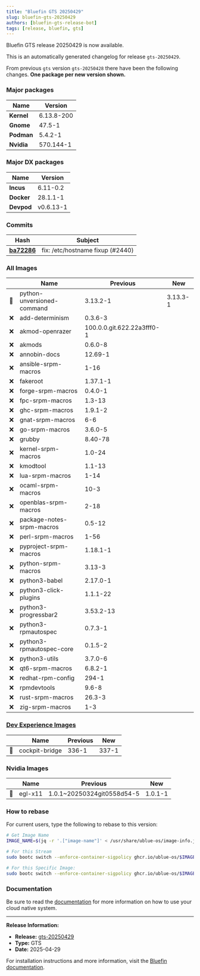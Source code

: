```yaml
---
title: "Bluefin GTS 20250429"
slug: bluefin-gts-20250429
authors: [bluefin-gts-release-bot]
tags: [release, bluefin, gts]
---
```


Bluefin GTS release 20250429 is now available.

<!--truncate-->

This is an automatically generated changelog for release `gts-20250429`.

From previous `gts` version `gts-20250428` there have been the following changes. **One package per new version shown.**

### Major packages

| Name       | Version    |
| ---------- | ---------- |
| **Kernel** | 6.13.8-200 |
| **Gnome**  | 47.5-1     |
| **Podman** | 5.4.2-1    |
| **Nvidia** | 570.144-1  |

### Major DX packages

| Name       | Version   |
| ---------- | --------- |
| **Incus**  | 6.11-0.2  |
| **Docker** | 28.1.1-1  |
| **Devpod** | v0.6.13-1 |

### Commits

| Hash                                                                                               | Subject                          |
| -------------------------------------------------------------------------------------------------- | -------------------------------- |
| **[ba72286](https://github.com/ublue-os/bluefin/commit/ba72286e9f6d5bb03d5a71940ca2dd86a16f6867)** | fix: /etc/hostname fixup (#2440) |

### All Images

|     | Name                       | Previous                   | New      |
| --- | -------------------------- | -------------------------- | -------- |
| 🔄  | python-unversioned-command | 3.13.2-1                   | 3.13.3-1 |
| ❌  | add-determinism            | 0.3.6-3                    |          |
| ❌  | akmod-openrazer            | 100.0.0.git.622.22a3fff0-1 |          |
| ❌  | akmods                     | 0.6.0-8                    |          |
| ❌  | annobin-docs               | 12.69-1                    |          |
| ❌  | ansible-srpm-macros        | 1-16                       |          |
| ❌  | fakeroot                   | 1.37.1-1                   |          |
| ❌  | forge-srpm-macros          | 0.4.0-1                    |          |
| ❌  | fpc-srpm-macros            | 1.3-13                     |          |
| ❌  | ghc-srpm-macros            | 1.9.1-2                    |          |
| ❌  | gnat-srpm-macros           | 6-6                        |          |
| ❌  | go-srpm-macros             | 3.6.0-5                    |          |
| ❌  | grubby                     | 8.40-78                    |          |
| ❌  | kernel-srpm-macros         | 1.0-24                     |          |
| ❌  | kmodtool                   | 1.1-13                     |          |
| ❌  | lua-srpm-macros            | 1-14                       |          |
| ❌  | ocaml-srpm-macros          | 10-3                       |          |
| ❌  | openblas-srpm-macros       | 2-18                       |          |
| ❌  | package-notes-srpm-macros  | 0.5-12                     |          |
| ❌  | perl-srpm-macros           | 1-56                       |          |
| ❌  | pyproject-srpm-macros      | 1.18.1-1                   |          |
| ❌  | python-srpm-macros         | 3.13-3                     |          |
| ❌  | python3-babel              | 2.17.0-1                   |          |
| ❌  | python3-click-plugins      | 1.1.1-22                   |          |
| ❌  | python3-progressbar2       | 3.53.2-13                  |          |
| ❌  | python3-rpmautospec        | 0.7.3-1                    |          |
| ❌  | python3-rpmautospec-core   | 0.1.5-2                    |          |
| ❌  | python3-utils              | 3.7.0-6                    |          |
| ❌  | qt6-srpm-macros            | 6.8.2-1                    |          |
| ❌  | redhat-rpm-config          | 294-1                      |          |
| ❌  | rpmdevtools                | 9.6-8                      |          |
| ❌  | rust-srpm-macros           | 26.3-3                     |          |
| ❌  | zig-srpm-macros            | 1-3                        |          |

### [Dev Experience Images](https://docs.projectbluefin.io/bluefin-dx)

|     | Name           | Previous | New   |
| --- | -------------- | -------- | ----- |
| 🔄  | cockpit-bridge | 336-1    | 337-1 |

### Nvidia Images

|     | Name    | Previous                   | New     |
| --- | ------- | -------------------------- | ------- |
| 🔄  | egl-x11 | 1.0.1~20250324git0558d54-5 | 1.0.1-1 |

### How to rebase

For current users, type the following to rebase to this version:

```bash
# Get Image Name
IMAGE_NAME=$(jq -r '.["image-name"]' < /usr/share/ublue-os/image-info.json)

# For this Stream
sudo bootc switch --enforce-container-sigpolicy ghcr.io/ublue-os/$IMAGE_NAME:gts

# For this Specific Image:
sudo bootc switch --enforce-container-sigpolicy ghcr.io/ublue-os/$IMAGE_NAME:gts-20250429
```

### Documentation

Be sure to read the [documentation](https://docs.projectbluefin.io/) for more information
on how to use your cloud native system.

---

**Release Information:**

- **Release:** [gts-20250429](https://github.com/ublue-os/bluefin/releases/tag/gts-20250429)
- **Type:** GTS
- **Date:** 2025-04-29

For installation instructions and more information, visit the [Bluefin documentation](https://docs.projectbluefin.io/).
